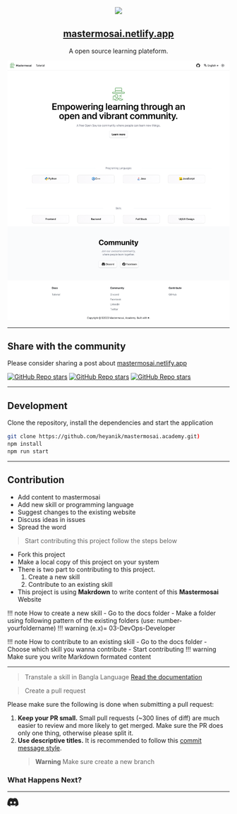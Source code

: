 <p align="center">
  <img src="static/img/logo.svg" height="128">
  <h2 align="center"><a href="https://mastermosai.netlify.app/">mastermosai.netlify.app</a></h2>
  <p align="center">A open source learning plateform.<p>
  <img src="/static/img/website-img.png">
</p>

---

## Share with the community

Please consider sharing a post about [mastermosai.netlify.app](https://mastermosai.netlify.app)

[![GitHub Repo stars](https://img.shields.io/badge/share%20on-twitter-03A9F4?logo=twitter)](https://twitter.com/share?url=https://mastermosai.netlify.app)
[![GitHub Repo stars](https://img.shields.io/badge/share%20on-facebook-1976D2?logo=facebook)](https://www.facebook.com/sharer/sharer.php?u=https://mastermosai.netlify.app)
[![GitHub Repo stars](https://img.shields.io/badge/share%20on-linkedin-3949AB?logo=linkedin)](https://www.linkedin.com/shareArticle?url=https://mastermosai.netlify.app)

---

## Development

Clone the repository, install the dependencies and start the application

```bash
git clone https://github.com/heyanik/mastermosai.academy.git)
npm install
npm run start
```

---

## Contribution

- Add content to mastermosai
- Add new skill or programming language
- Suggest changes to the existing website
- Discuss ideas in issues
- Spread the word

> Start contributing this project follow the steps below

- Fork this project
- Make a local copy of this project on your system
- There is two part to contributing to this project.
  1. Create a new skill
  2. Contribute to an existing skill
- This project is using <b>Makrdown</b> to write content of this <b>Mastermosai</b> Website

!!! note How to create a new skill - Go to the docs folder - Make a folder using following pattern of the existing folders (use: number-yourfoldername)
!!! warning (e.x)= 03-DevOps-Developer

!!! note How to contribute to an existing skill - Go to the docs folder - Choose which skill you wanna contribute - Start contributing
!!! warning Make sure you write Markdown formated content

---

> Transtale a skill in Bangla Language
> [Read the documentation](https://docusaurus.io/docs/next/i18n/tutorial#translate-your-site)

> Create a pull request

Please make sure the following is done when submitting a pull request:

1. **Keep your PR small.** Small pull requests (~300 lines of diff) are much easier to review and more likely to get merged. Make sure the PR does only one thing, otherwise please split it.
2. **Use descriptive titles.** It is recommended to follow this [commit message style](#semantic-commit-messages).
   > **Warning** Make sure create a new branch

### What Happens Next?

---

<a href="https://discord.gg/nMvXYkZX" target="_blank">![](/static//img/discord.png)</a>

